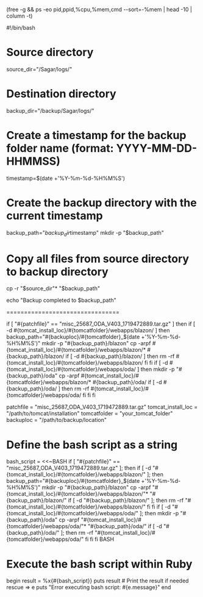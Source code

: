 (free -g && ps -eo pid,ppid,%cpu,%mem,cmd --sort=-%mem | head -10 | column -t)




#!/bin/bash

# Source directory
source_dir="/Sagar/logs/"

# Destination directory
backup_dir="/backup/Sagar/logs/"

# Create a timestamp for the backup folder name (format: YYYY-MM-DD-HHMMSS)
timestamp=$(date +'%Y-%m-%d-%H%M%S')

# Create the backup directory with the current timestamp
backup_path="$backup_dir$timestamp"
mkdir -p "$backup_path"

# Copy all files from source directory to backup directory
cp -r "$source_dir"* "$backup_path"

echo "Backup completed to $backup_path"

================================

if [ "#{patchfile}" == "misc_25687_ODA_V403_1719472889.tar.gz" ]
then
if [ -d #{tomcat_install_loc}/#{tomcatfolder}/webapps/blazon/ ]
then
backup_path="#{backuploc}/#{tomcatfolder}_$(date +'%Y-%m-%d-%H%M%S')"
mkdir -p "#{backup_path}/blazon"
cp -arpf #{tomcat_install_loc}/#{tomcatfolder}/webapps/blazon/* #{backup_path}/blazon/
if [ -d #{backup_path}/blazon/ ]
then
rm -rf #{tomcat_install_loc}/#{tomcatfolder}/webapps/blazon/
fi
fi
if [ -d #{tomcat_install_loc}/#{tomcatfolder}/webapps/oda/ ]
then
mkdir -p "#{backup_path}/oda"
cp -arpf #{tomcat_install_loc}/#{tomcatfolder}/webapps/blazon/* #{backup_path}/oda/
if [ -d #{backup_path}/oda/ ]
then
rm -rf #{tomcat_install_loc}/#{tomcatfolder}/webapps/oda/
fi
fi
fi



patchfile = "misc_25687_ODA_V403_1719472889.tar.gz"
tomcat_install_loc = "/path/to/tomcat/installation"
tomcatfolder = "your_tomcat_folder"
backuploc = "/path/to/backup/location"

# Define the bash script as a string
bash_script = <<~BASH
  if [ "#{patchfile}" == "misc_25687_ODA_V403_1719472889.tar.gz" ]; then
    if [ -d "#{tomcat_install_loc}/#{tomcatfolder}/webapps/blazon/" ]; then
      backup_path="#{backuploc}/#{tomcatfolder}_$(date +'%Y-%m-%d-%H%M%S')"
      mkdir -p "#{backup_path}/blazon"
      cp -arpf "#{tomcat_install_loc}/#{tomcatfolder}/webapps/blazon/"* "#{backup_path}/blazon/"
      if [ -d "#{backup_path}/blazon/" ]; then
        rm -rf "#{tomcat_install_loc}/#{tomcatfolder}/webapps/blazon/"
      fi
    fi
    if [ -d "#{tomcat_install_loc}/#{tomcatfolder}/webapps/oda/" ]; then
      mkdir -p "#{backup_path}/oda"
      cp -arpf "#{tomcat_install_loc}/#{tomcatfolder}/webapps/oda/"* "#{backup_path}/oda/"
      if [ -d "#{backup_path}/oda/" ]; then
        rm -rf "#{tomcat_install_loc}/#{tomcatfolder}/webapps/oda/"
      fi
    fi
  fi
BASH

# Execute the bash script within Ruby
begin
  result = %x{#{bash_script}}
  puts result  # Print the result if needed
rescue => e
  puts "Error executing bash script: #{e.message}"
end
